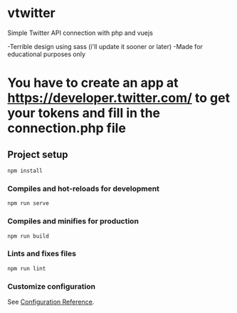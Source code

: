 # vtwitter

Simple Twitter API connection with php and vuejs

-Terrible design using sass (i'll update it sooner or later)
-Made for educational purposes only

# You have to create an app at https://developer.twitter.com/ to get your tokens and fill in the connection.php file

## Project setup
```
npm install
```

### Compiles and hot-reloads for development
```
npm run serve
```

### Compiles and minifies for production
```
npm run build
```

### Lints and fixes files
```
npm run lint
```

### Customize configuration
See [Configuration Reference](https://cli.vuejs.org/config/).
